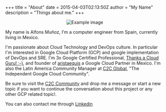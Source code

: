 +++
title = "About"
date = 2015-04-03T02:13:50Z
author = "My Name"
description = "Things about me."
+++

<center>

![Example image](alfonsmr.png)

</center>

My name is Alfons Muñoz, I'm a computer engineer from Spain, currently living in Mexico. 

I'm passionate about Cloud Technology and DevOps culture. In particular I'm interested in Google Cloud Platform (GCP) and google implementation of DevOps and SRE. I'm 3x Google Certified Professional, [Thanks a Cloud Guru! ;-)](https://learn.acloud.guru/profile/alfonsmr), and founder of [aristaequis](http://www.aristaequis.com) a Google Cloud Partner in Mexico. I'm also the Latin America Community Manager at [C2C Global](https://bit.ly/3AJLbrI), "The Independent Google Cloud Community".

Be sure to visit the [C2C Community](https://bit.ly/3AJLbrI) and drop me a message or start a new topic if you want to continue the conversation about this project or any other GCP related topic!.

You can also contact me through [Linkedin](https://www.linkedin.com/in/alfonsmr/)